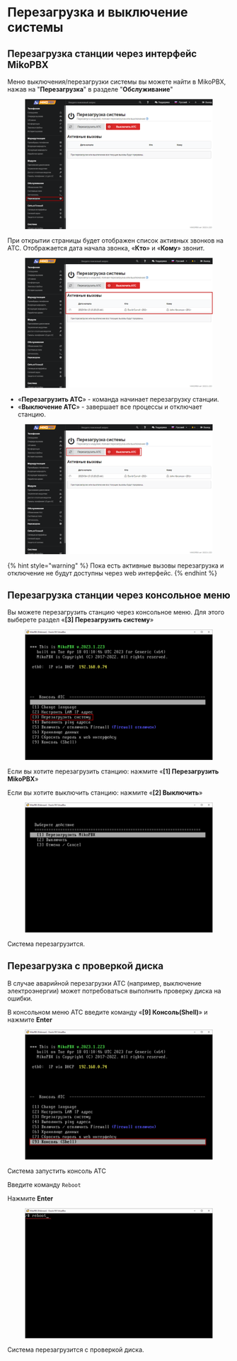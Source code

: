 # Перезагрузка и выключение системы

## Перезагрузка станции через интерфейс MikoPBX

Меню выключения/перезагрузки системы вы можете найти в MikoPBX, нажав на "**Перезагрузка**" в разделе "**Обслуживание**"

<figure><img src="../../.gitbook/assets/1 (60).png" alt=""><figcaption></figcaption></figure>

При открытии страницы будет отображен список активных звонков на АТС. Отображается дата начала звонка, «**Кто**» и «**Кому**» звонит.

<figure><img src="../../.gitbook/assets/8 (11).png" alt=""><figcaption></figcaption></figure>

* «**Перезагрузить АТС**» - команда начинает перезагрузку станции.
* «**Выключение АТС**» - завершает все процессы и отключает станцию.

<figure><img src="../../.gitbook/assets/9 (1).png" alt=""><figcaption></figcaption></figure>

{% hint style="warning" %}
Пока есть активные вызовы перезагрузка и отключение не будут доступны через web интерфейс.
{% endhint %}

## Перезагрузка станции через консольное меню

Вы можете перезагрузить станцию через консольное меню. Для этого выберете раздел «**\[3] Перезагрузить систему**»

<figure><img src="../../.gitbook/assets/4 (17).png" alt=""><figcaption></figcaption></figure>

Если вы хотите перезагрузить станцию: нажмите «**\[1] Перезагрузить MikoPBX**»

Если вы хотите выключить станцию: нажмите «**\[2] Выключить**»

<figure><img src="../../.gitbook/assets/5 (3).png" alt=""><figcaption></figcaption></figure>

Система перезагрузится.

## Перезагрузка с проверкой диска

В случае аварийной перезагрузки АТС (например, выключение электроэнергии) может потребоваться выполнить проверку диска на ошибки.

В консольном меню АТС введите команду «**\[9] Консоль(Shell)**» и нажмите **Enter**&#x20;

<figure><img src="../../.gitbook/assets/6 (7).png" alt=""><figcaption></figcaption></figure>

Система запустить консоль АТС

Введите команду `Reboot`

Нажмите **Enter**

<figure><img src="../../.gitbook/assets/7 (19).png" alt=""><figcaption></figcaption></figure>

Система перезагрузится с проверкой диска.

